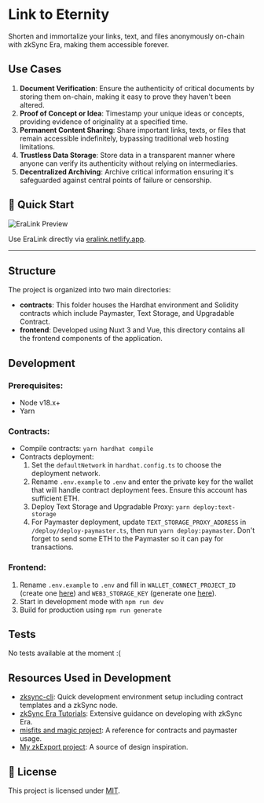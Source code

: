 # Link to Eternity

Shorten and immortalize your links, text, and files anonymously on-chain with zkSync Era, making them accessible forever.

## Use Cases

1. **Document Verification**: Ensure the authenticity of critical documents by storing them on-chain, making it easy to prove they haven't been altered.
2. **Proof of Concept or Idea**: Timestamp your unique ideas or concepts, providing evidence of originality at a specified time.
3. **Permanent Content Sharing**: Share important links, texts, or files that remain accessible indefinitely, bypassing traditional web hosting limitations.
4. **Trustless Data Storage**: Store data in a transparent manner where anyone can verify its authenticity without relying on intermediaries.
5. **Decentralized Archiving**: Archive critical information ensuring it's safeguarded against central points of failure or censorship.

## 🚀 Quick Start
![EraLink Preview](./public/preview.jpg)

Use EraLink directly via [eralink.netlify.app](https://eralink.netlify.app).

---

## Structure
The project is organized into two main directories:

- **contracts**: This folder houses the Hardhat environment and Solidity contracts which include Paymaster, Text Storage, and Upgradable Contract.
- **frontend**: Developed using Nuxt 3 and Vue, this directory contains all the frontend components of the application.

## Development

### Prerequisites:
- Node v18.x+
- Yarn

### Contracts:
- Compile contracts: `yarn hardhat compile`
- Contracts deployment:
  1. Set the `defaultNetwork` in `hardhat.config.ts` to choose the deployment network.
  2. Rename `.env.example` to `.env` and enter the private key for the wallet that will handle contract deployment fees. Ensure this account has sufficient ETH.
  3. Deploy Text Storage and Upgradable Proxy: `yarn deploy:text-storage`
  4. For Paymaster deployment, update `TEXT_STORAGE_PROXY_ADDRESS` in `/deploy/deploy-paymaster.ts`, then run `yarn deploy:paymaster`. Don't forget to send some ETH to the Paymaster so it can pay for transactions.

### Frontend:
1. Rename `.env.example` to `.env` and fill in `WALLET_CONNECT_PROJECT_ID` (create one [here](https://cloud.walletconnect.com/)) and `WEB3_STORAGE_KEY` (generate one [here](https://web3.storage/tokens/)).
2. Start in development mode with `npm run dev`
3. Build for production using `npm run generate`

## Tests
No tests available at the moment :(

## Resources Used in Development
- [zksync-cli](https://github.com/matter-labs/zksync-cli/): Quick development environment setup including contract templates and a zkSync node.
- [zkSync Era Tutorials](https://era.zksync.io/docs/dev/tutorials/): Extensive guidance on developing with zkSync Era.
- [misfits and magic project](https://github.com/MexicanAce/misfits-and-magic/): A reference for contracts and paymaster usage.
- [My zkExport project](https://zkexport.netlify.app/): A source of design inspiration.

## 📜 License

This project is licensed under [MIT](./LICENSE).